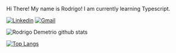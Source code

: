 Hi There! My name is Rodrigo!
I am currently learning Typescript.

[![Linkedin](https://img.shields.io/badge/-rodrigodmpa-blue?style=flat-square&logo=Linkedin&logoColor=white&link=https://www.linkedin.com/in/rodrigo-demetrio-palma-671591133/)](https://www.linkedin.com/in/rodrigo-demetrio-palma-671591133/)
[![Gmail](https://img.shields.io/badge/-rodrigo.demetrio.palma@gmail.com-c14438?style=flat-square&logo=Gmail&logoColor=white&link=mailto:rodrigo.demetrio.palma@gmail.com)](mailto:rodrigo.demetrio.palma@gmail.com) 


![Rodrigo Demetrio github stats](https://github-readme-stats.vercel.app/api?username=rodrigodmpa&show_icons=true&theme=dark)

[![Top Langs](https://github-readme-stats.vercel.app/api/top-langs/?username=rodrigodmpa&layout=compact&langs_count=15)](https://github.com/rodrigodmpa/github-readme-stats)
